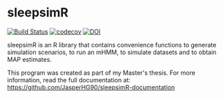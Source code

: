 # sleepsimR

[![Build Status](https://travis-ci.com/JasperHG90/sleepsimR.svg?branch=master)](https://travis-ci.com/JasperHG90/sleepsimR) [![codecov](https://codecov.io/gh/JasperHG90/sleepsimR/branch/master/graph/badge.svg)](https://codecov.io/gh/JasperHG90/sleepsimR) [![DOI](https://zenodo.org/badge/242324165.svg)](https://zenodo.org/badge/latestdoi/242324165)

sleepsimR is an R library that contains convenience functions to generate simulation scenarios, to run an mHMM, to simulate datasets and to obtain MAP estimates.

This program was created as part of my Master's thesis. For more information, read the full documentation at: <https://github.com/JasperHG90/sleepsimR-documentation>
